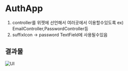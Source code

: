 # AuthApp

1. controller를 위젯에 선언해서 여러곳에서 이용할수있도록 ex) EmailController,PasswordController등
2. suffixIcon -> password TextField에 사용될수있음

## 결과물
![UI](https://user-images.githubusercontent.com/76200940/140808321-8271357c-931e-4ec4-a7f0-66b332ffa56d.png)
